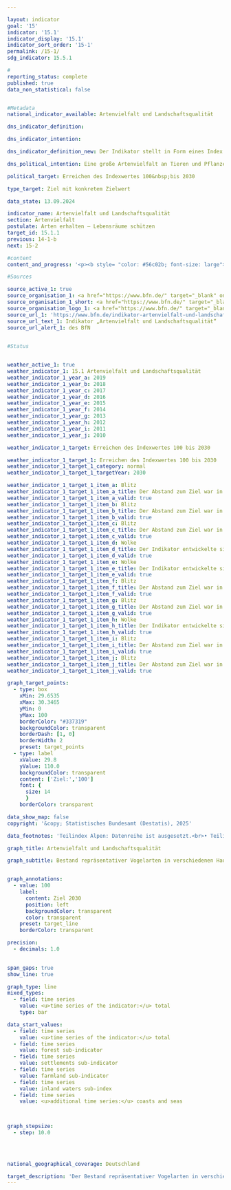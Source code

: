 ```yaml
---

layout: indicator        
goal: '15'        
indicator: '15.1'        
indicator_display: '15.1'        
indicator_sort_order: '15-1'        
permalink: /15-1/        
sdg_indicator: 15.5.1        

#
reporting_status: complete        
published: true        
data_non_statistical: false        


#Metadata        
national_indicator_available: Artenvielfalt und Landschaftsqualität        

dns_indicator_definition:         

dns_indicator_intention:         

dns_indicator_definition_new: Der Indikator stellt in Form eines Index die Bestandsentwicklung für 41&nbsp;ausgewählte Vogelarten dar. Der Indikator bilanziert die Veränderungen der Bestände ausgewählter Vogelarten, die die wichtigsten Nutzungs- und Landschaftstypen in Deutschland (Teilindikatoren zum Agrarland, zu Wäldern, Siedlungen sowie Binnengewässer) repräsentieren.        

dns_political_intention: Eine große Artenvielfalt an Tieren und Pflanzen ist eine wesentliche Voraussetzung für einen leistungsfähigen Naturhaushalt und bildet eine wichtige Lebensgrundlage des Menschen. Steigt die Qualität der Lebensräume in Folge einer Verringerung von Belastungen, einer Verbesserung der Nachhaltigkeit von Nutzungen oder einer erfolgreichen Umsetzung von Maßnahmen des Naturschutzes, drückt sich dies in zunehmenden Bestandszahlen der ausgewählten Vogelarten und damit in einer positiven Entwicklung des Indikators aus. Da neben Vögeln auch andere Arten an eine reichhaltig gegliederte Landschaft mit intakten, nachhaltig genutzten Lebensräumen gebunden sind, bildet der Indikator indirekt auch die Entwicklung zahlreicher weiterer Arten in der Landschaft und die Nachhaltigkeit der Landnutzung ab.        

political_target: Erreichen des Indexwertes 100&nbsp;bis 2030        

type_target: Ziel mit konkretem Zielwert        

data_state: 13.09.2024        

indicator_name: Artenvielfalt und Landschaftsqualität        
section: Artenvielfalt        
postulate: Arten erhalten – Lebensräume schützen        
target_id: 15.1.1        
previous: 14-1-b        
next: 15-2        

#content         
content_and_progress: '<p><b style= "color: #56c02b; font-size: large">15.1&nbsp;Artenvielfalt und Landschaftsqualität</b><br><br>Der Indikator für Artenvielfalt und Landschaftsqualität approximiert die Artenvielfalt sowie die Landschaftsqualität exemplarisch anhand des Bestands ausgewählter Vogelarten. Er stellt die Bestandsentwicklung von 41&nbsp;Vogelarten dar, die repräsentativ für die wichtigsten Landschafts- und Lebensraumtypen in Deutschland sind. Für die Teilindikatoren <i>Wälder</i>, <i>Siedlungen</i> und <i>Binnengewässer</i> werden jeweils zehn Arten herangezogen, für das <i>Agrarland</i> elf. Die Teilindikatoren <i>Küsten und Meere</i> (ebenfalls zehn Vogelarten) sowie <i>Alpen</i> werden ergänzend dargestellt, da ihre Entwicklungen in besonderem Maße durch spezifische Schutzmaßnahmen beeinflusst werden. Der Landschaftstyp <i>Alpen</i> wird jedoch aufgrund einer unzureichenden Datengrundlagen derzeit nicht abgebildet.<br><br>Die Bestandsgrößen der Vogelarten werden jährlich im Rahmen von Monitoringprogrammen des Dachverbands Deutscher Avifaunisten (DDA) in Zusammenarbeit mit dem Bundesamt für Naturschutz (BfN) erfasst und jeweils in Relation zu festgelegten Zielwerten gesetzt. Diese Zielwerte für das Jahr 2030&nbsp;wurden im Rahmen eines Forschungs- und Entwicklungsvorhabens von einem Expertengremium artspezifisch definiert. Historische Referenzwerte für 1970&nbsp;und 1975&nbsp;wurden auf Basis der Roten Listen rekonstruiert. Für jeden Teilindikator wird der arithmetische Mittelwert der Zielerreichung über die jeweils zehn beziehungsweise elf betrachteten Arten gebildet. Der Gesamtindikator ergibt sich aus einer gewichteten Summe der Teilindikatoren, wobei die Gewichtungsfaktoren den Flächenanteilen der jeweiligen Hauptlebensraum- beziehungsweise Landschaftstypen (Agrarland: 49&nbsp;%, Wälder: 29&nbsp;%, Siedlungen: 13&nbsp;%, Binnengewässer: 9&nbsp;%) entsprechen.<br><br>Im Zeitraum 2019&nbsp;bis 2022&nbsp;wurde der Indikator im Rahmen eines Forschungs- und Entwicklungsvorhabens des BfN rückwirkend überprüft und überarbeitet. Dabei wurden sowohl die Zielwerte als auch die Artenauswahl aktualisiert, um den aktuellen Rahmenbedingungen Rechnung zu tragen. Die Zeitreihen wurden infolgedessen rückwirkend neu berechnet. Obwohl der Indikator auf Vogelarten basiert, spiegelt er indirekt auch die Entwicklung zahlreicher weiterer Arten sowie die Nachhaltigkeit der Landnutzung wider&nbsp;–&nbsp;denn viele Arten sind auf intakte und nachhaltig genutzte Lebensräume angewiesen.<br><br>Der Wert des Gesamtindikators lag 1990&nbsp;deutlich unter den rekonstruierten Werten von 1970&nbsp;und 1975. In den letzten zehn Berichtsjahren (2009&nbsp;bis 2019) setzte sich der Rückgang fort: Der Indikatorwert sank von 82,5&nbsp;% des Zielwerts im Jahr 2009&nbsp;auf 75,3&nbsp;% im Jahr 2019. Bei gleichbleibender Entwicklung wird das politisch festgelegte Ziel für 2030&nbsp;voraussichtlich nicht erreicht.<br><br>Die Entwicklung der Teilindikatoren für die verschiedenen Lebensraumtypen verlief im selben Zeitraum unterschiedlich: Der Teilindikator für Agrarland fiel von 92,3&nbsp;% im Jahr 2009&nbsp;auf 69,9&nbsp;% im Jahr 2019, der für Binnengewässer sank von 84,9&nbsp;% auf 79,9&nbsp;%. Demgegenüber entwickelten sich die Teilindikatoren für Wälder und Siedlungen positiv: Der Teilindikator für Wälder stieg von 70,1&nbsp;% (2009) auf 80,9&nbsp;% (2019). Der für Siedlungen verbesserte sich im gleichen Zeitraum von 72,0&nbsp;% auf 80,3&nbsp;%. Der Teilindikator für Küsten und Meere, der nicht in den Gesamtindikator einfließt, verzeichnete zwischen 2008&nbsp;und 2018&nbsp;einen Rückgang von 91,3&nbsp;% auf 77,6&nbsp;%. Daten für 2019&nbsp;lagen zum Redaktionsschluss noch nicht vor.</p>'                

#Sources        

source_active_1: true
source_organisation_1: <a href="https://www.bfn.de/" target="_blank" onclick="return confirm_alert('des BfN', 'De')">Bundesamt für Naturschutz</a>
source_organisation_1_short: <a href="https://www.bfn.de/" target="_blank" onclick="return confirm_alert('des BfN', 'De')">Bundesamt für Naturschutz</a>
source_organisation_logo_1: <a href="https://www.bfn.de/" target="_blank" onclick="return confirm_alert('des BfN', 'De')"><img src="https://dns-indikatoren.de/public/OrgImgDe/bfn.png" alt="Bundesamt für Naturschutz" title=" Klicken Sie hier um zur Homepage der Organisation Bundesamt für Naturschutz zu gelangen." style="height:60px; width:148px; border:transparent"/></a>
source_url_1: 'https://www.bfn.de/indikator-artenvielfalt-und-landschaftsqualitaet'
source_url_text_1: Indikator „Artenvielfalt und Landschaftsqualität“
source_url_alert_1: des BfN
        

#Status        


weather_active_1: true
weather_indicator_1: 15.1 Artenvielfalt und Landschaftsqualität
weather_indicator_1_year_a: 2019
weather_indicator_1_year_b: 2018
weather_indicator_1_year_c: 2017
weather_indicator_1_year_d: 2016
weather_indicator_1_year_e: 2015
weather_indicator_1_year_f: 2014
weather_indicator_1_year_g: 2013
weather_indicator_1_year_h: 2012
weather_indicator_1_year_i: 2011
weather_indicator_1_year_j: 2010

weather_indicator_1_target: Erreichen des Indexwertes 100 bis 2030

weather_indicator_1_target_1: Erreichen des Indexwertes 100 bis 2030
weather_indicator_1_target_1_category: normal
weather_indicator_1_target_1_targetYear: 2030

weather_indicator_1_target_1_item_a: Blitz
weather_indicator_1_target_1_item_a_title: Der Abstand zum Ziel war in 2019 konstant hoch oder hat sich vergrößert. Der Indikator entwickelte sich also nicht in die gewünschte Richtung.
weather_indicator_1_target_1_item_a_valid: true
weather_indicator_1_target_1_item_b: Blitz
weather_indicator_1_target_1_item_b_title: Der Abstand zum Ziel war in 2018 konstant hoch oder hat sich vergrößert. Der Indikator entwickelte sich also nicht in die gewünschte Richtung.
weather_indicator_1_target_1_item_b_valid: true
weather_indicator_1_target_1_item_c: Blitz
weather_indicator_1_target_1_item_c_title: Der Abstand zum Ziel war in 2017 konstant hoch oder hat sich vergrößert. Der Indikator entwickelte sich also nicht in die gewünschte Richtung.
weather_indicator_1_target_1_item_c_valid: true
weather_indicator_1_target_1_item_d: Wolke
weather_indicator_1_target_1_item_d_title: Der Indikator entwickelte sich in 2016 zwar in die gewünschte Richtung auf das Ziel zu, bei Fortsetzung der Entwicklung wäre das Ziel im Zieljahr aber um mehr als 20 % der Differenz zwischen Zielwert und dem Wert aus 2016 verfehlt worden.
weather_indicator_1_target_1_item_d_valid: true
weather_indicator_1_target_1_item_e: Wolke
weather_indicator_1_target_1_item_e_title: Der Indikator entwickelte sich in 2015 zwar in die gewünschte Richtung auf das Ziel zu, bei Fortsetzung der Entwicklung wäre das Ziel im Zieljahr aber um mehr als 20 % der Differenz zwischen Zielwert und dem Wert aus 2015 verfehlt worden.
weather_indicator_1_target_1_item_e_valid: true
weather_indicator_1_target_1_item_f: Blitz
weather_indicator_1_target_1_item_f_title: Der Abstand zum Ziel war in 2014 konstant hoch oder hat sich vergrößert. Der Indikator entwickelte sich also nicht in die gewünschte Richtung.
weather_indicator_1_target_1_item_f_valid: true
weather_indicator_1_target_1_item_g: Blitz
weather_indicator_1_target_1_item_g_title: Der Abstand zum Ziel war in 2013 konstant hoch oder hat sich vergrößert. Der Indikator entwickelte sich also nicht in die gewünschte Richtung.
weather_indicator_1_target_1_item_g_valid: true
weather_indicator_1_target_1_item_h: Wolke
weather_indicator_1_target_1_item_h_title: Der Indikator entwickelte sich in 2012 zwar in die gewünschte Richtung auf das Ziel zu, bei Fortsetzung der Entwicklung wäre das Ziel im Zieljahr aber um mehr als 20 % der Differenz zwischen Zielwert und dem Wert aus 2012 verfehlt worden.
weather_indicator_1_target_1_item_h_valid: true
weather_indicator_1_target_1_item_i: Blitz
weather_indicator_1_target_1_item_i_title: Der Abstand zum Ziel war in 2011 konstant hoch oder hat sich vergrößert. Der Indikator entwickelte sich also nicht in die gewünschte Richtung.
weather_indicator_1_target_1_item_i_valid: true
weather_indicator_1_target_1_item_j: Blitz
weather_indicator_1_target_1_item_j_title: Der Abstand zum Ziel war in 2010 konstant hoch oder hat sich vergrößert. Der Indikator entwickelte sich also nicht in die gewünschte Richtung.
weather_indicator_1_target_1_item_j_valid: true        

graph_target_points:
  - type: box
    xMin: 29.6535
    xMax: 30.3465
    yMin: 0
    yMax: 100
    borderColor: "#337319"
    backgroundColor: transparent
    borderDash: [1, 0]
    borderWidth: 2
    preset: target_points
  - type: label
    xValue: 29.8
    yValue: 110.0
    backgroundColor: transparent
    content: ['Ziel:','100']
    font: {
      size: 14
      }
    borderColor: transparent        

data_show_map: false        
copyright: '&copy; Statistisches Bundesamt (Destatis), 2025'        

data_footnotes: 'Teilindex Alpen: Datenreihe ist ausgesetzt.<br>• Teilindex Binnengewässer sowie Küsten und Meere: Einzelne Jahre extrapolierte Daten.'        

graph_title: Artenvielfalt und Landschaftsqualität        

graph_subtitle: Bestand repräsentativer Vogelarten in verschiedenen Hauptlebensraum- und Landschaftstypen        


graph_annotations:
  - value: 100
    label:
      content: Ziel 2030
      position: left
      backgroundColor: transparent
      color: transparent
    preset: target_line
    borderColor: transparent        

precision: 
  - decimals: 1.0
            

span_gaps: true        
show_line: true        

graph_type: line        
mixed_types:
  - field: time series
    value: <u>time series of the indicator:</u> total
    type: bar        

data_start_values: 
  - field: time series
    value: <u>time series of the indicator:</u> total
  - field: time series
    value: forest sub-indicator
  - field: time series
    value: settlements sub-indicator
  - field: time series
    value: farmland sub-indicator
  - field: time series
    value: inland waters sub-index
  - field: time series
    value: <u>additional time series:</u> coasts and seas        

        

graph_stepsize: 
  - step: 10.0
            

                        

national_geographical_coverage: Deutschland                

target_description: 'Der Bestand repräsentativer Vogelarten in verschiedenen Hauptlebensraum- und Landschaftstypen soll bis 2030&nbsp;auf mindestens den Indexwert 100&nbsp;gesteigert werden.<br><br>• Ausgehend von der Zielformulierung wird der Indikator 15.1&nbsp;für das Jahr 2019&nbsp;mit <b>Gewitter</b> bewertet, da sich die Indikatorwerte im Durchschnitt der letzten sechs Jahre nicht in die gewünschte Richtung entwickelt haben.<br><br><u>Hinweis:</u> Aufgrund der Berechnungsmethodik des Indikators wird bei der Bewertung des Ziels davon abgewichen, den Zielwert als jährlich zu erfüllendes Ziel anzusehen, falls der Zielwert vorzeitig erreicht wurde (wie hier vor 2001&nbsp;der Fall).<br><br><a href="https://dns-indikatoren.de/status"><img src="https://sdg-indikatoren.de/public/Wettersymbole/Blitz.png" title="Der Abstand zum Ziel war in 2019&nbsp;konstant hoch oder hat sich vergrößert. Der Indikator entwickelte sich also nicht in die gewünschte Richtung." alt="Wettersymbol Blitz"/></a> <br><small>Datenstand bei Bewertung: 13.09.2024</small>'        
---
```


